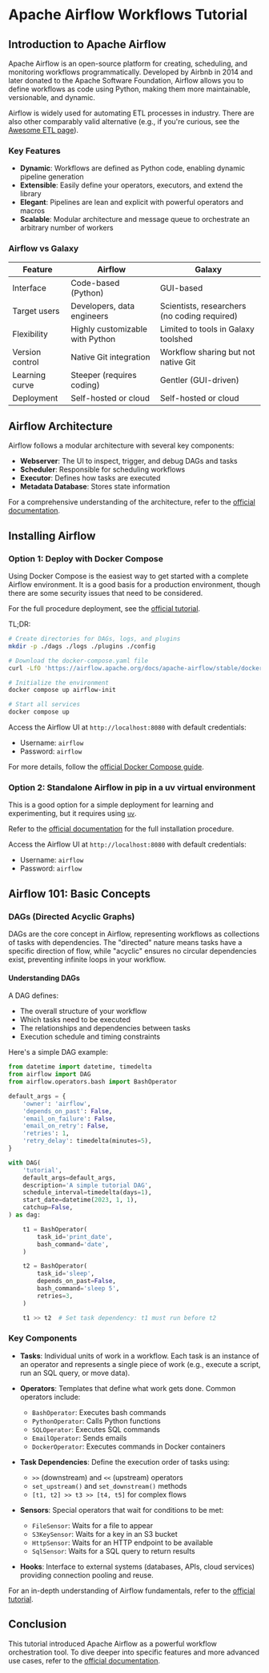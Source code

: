 # Apache Airflow Workflows Tutorial

## Introduction to Apache Airflow

Apache Airflow is an open-source platform for creating, scheduling, and
monitoring workflows programmatically. Developed by Airbnb in 2014 and later
donated to the Apache Software Foundation, Airflow allows you to define
workflows as code using Python, making them more maintainable, versionable, and
dynamic.

Airflow is widely used for automating ETL processes in industry.  There are also
other comparably valid alternative (e.g., if you're curious, see the [Awesome
ETL page](https://github.com/pawl/awesome-etl?tab=readme-ov-file#workflow-managementengines)).

### Key Features

- **Dynamic**: Workflows are defined as Python code, enabling dynamic pipeline generation
- **Extensible**: Easily define your operators, executors, and extend the library
- **Elegant**: Pipelines are lean and explicit with powerful operators and macros
- **Scalable**: Modular architecture and message queue to orchestrate an arbitrary number of workers

### Airflow vs Galaxy

| Feature | Airflow | Galaxy |
|---------|---------|--------|
| Interface | Code-based (Python) | GUI-based |
| Target users | Developers, data engineers | Scientists, researchers (no coding required) |
| Flexibility | Highly customizable with Python | Limited to tools in Galaxy toolshed |
| Version control | Native Git integration | Workflow sharing but not native Git |
| Learning curve | Steeper (requires coding) | Gentler (GUI-driven) |
| Deployment | Self-hosted or cloud | Self-hosted or cloud |

## Airflow Architecture

Airflow follows a modular architecture with several key components:

- **Webserver**: The UI to inspect, trigger, and debug DAGs and tasks
- **Scheduler**: Responsible for scheduling workflows
- **Executor**: Defines how tasks are executed
- **Metadata Database**: Stores state information

For a comprehensive understanding of the architecture, refer to the [official
documentation](https://airflow.apache.org/docs/apache-airflow/stable/core-concepts/overview.html).

## Installing Airflow

### Option 1: Deploy with Docker Compose

Using Docker Compose is the easiest way to get started with a complete Airflow environment.  It is a good basis for a production environment, though there are some security issues that need to be considered.

For the full procedure deployment, see the [official tutorial](https://airflow.apache.org/docs/apache-airflow/stable/howto/docker-compose/index.html).

TL;DR:
```bash
# Create directories for DAGs, logs, and plugins
mkdir -p ./dags ./logs ./plugins ./config

# Download the docker-compose.yaml file
curl -LfO 'https://airflow.apache.org/docs/apache-airflow/stable/docker-compose.yaml'

# Initialize the environment
docker compose up airflow-init

# Start all services
docker compose up
```

Access the Airflow UI at `http://localhost:8080` with default credentials:

- Username: `airflow`
- Password: `airflow`

For more details, follow the [official Docker Compose guide](https://airflow.apache.org/docs/apache-airflow/stable/howto/docker-compose/index.html).


### Option 2: Standalone Airflow in pip in a uv virtual environment

This is a good option for a simple deployment for learning and experimenting,
but it requires using [`uv`](https://docs.astral.sh/uv/getting-started/installation/).

Refer to the [official documentation](https://airflow.apache.org/docs/apache-airflow/stable/start.html) for the full installation procedure.

Access the Airflow UI at `http://localhost:8080` with default credentials:

- Username: `airflow`
- Password: `airflow`


## Airflow 101: Basic Concepts

### DAGs (Directed Acyclic Graphs)

DAGs are the core concept in Airflow, representing workflows as collections of tasks with dependencies. The "directed" nature means tasks have a specific direction of flow, while "acyclic" ensures no circular dependencies exist, preventing infinite loops in your workflow.

#### Understanding DAGs

A DAG defines:

- The overall structure of your workflow
- Which tasks need to be executed
- The relationships and dependencies between tasks
- Execution schedule and timing constraints

Here's a simple DAG example:

```python
from datetime import datetime, timedelta
from airflow import DAG
from airflow.operators.bash import BashOperator

default_args = {
    'owner': 'airflow',
    'depends_on_past': False,
    'email_on_failure': False,
    'email_on_retry': False,
    'retries': 1,
    'retry_delay': timedelta(minutes=5),
}

with DAG(
    'tutorial',
    default_args=default_args,
    description='A simple tutorial DAG',
    schedule_interval=timedelta(days=1),
    start_date=datetime(2023, 1, 1),
    catchup=False,
) as dag:

    t1 = BashOperator(
        task_id='print_date',
        bash_command='date',
    )

    t2 = BashOperator(
        task_id='sleep',
        depends_on_past=False,
        bash_command='sleep 5',
        retries=3,
    )

    t1 >> t2  # Set task dependency: t1 must run before t2
```

### Key Components

- **Tasks**: Individual units of work in a workflow. Each task is an instance of an operator and represents a single piece of work (e.g., execute a script, run an SQL query, or move data).

- **Operators**: Templates that define what work gets done. Common operators include:
  - `BashOperator`: Executes bash commands
  - `PythonOperator`: Calls Python functions
  - `SQLOperator`: Executes SQL commands
  - `EmailOperator`: Sends emails
  - `DockerOperator`: Executes commands in Docker containers

- **Task Dependencies**: Define the execution order of tasks using:
  - `>>` (downstream) and `<<` (upstream) operators
  - `set_upstream()` and `set_downstream()` methods
  - `[t1, t2] >> t3 >> [t4, t5]` for complex flows

- **Sensors**: Special operators that wait for conditions to be met:
  - `FileSensor`: Waits for a file to appear
  - `S3KeySensor`: Waits for a key in an S3 bucket
  - `HttpSensor`: Waits for an HTTP endpoint to be available
  - `SqlSensor`: Waits for a SQL query to return results

- **Hooks**: Interface to external systems (databases, APIs, cloud services) providing connection pooling and reuse.

For an in-depth understanding of Airflow fundamentals, refer to the [official tutorial](https://airflow.apache.org/docs/apache-airflow/stable/tutorial/fundamentals.html).

## Conclusion

This tutorial introduced Apache Airflow as a powerful workflow orchestration tool. To dive deeper into specific features and more advanced use cases, refer to the [official documentation](https://airflow.apache.org/docs/apache-airflow/stable/).
